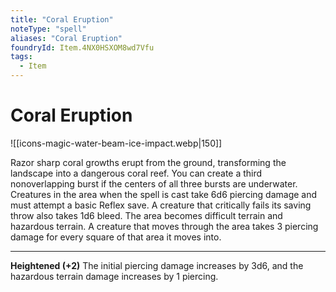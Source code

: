 ```yaml
---
title: "Coral Eruption"
noteType: "spell"
aliases: "Coral Eruption"
foundryId: Item.4NX0HSXOM8wd7Vfu
tags:
  - Item
---
```


# Coral Eruption
![[icons-magic-water-beam-ice-impact.webp|150]]

Razor sharp coral growths erupt from the ground, transforming the landscape into a dangerous coral reef. You can create a third nonoverlapping burst if the centers of all three bursts are underwater. Creatures in the area when the spell is cast take 6d6 piercing damage and must attempt a basic Reflex save. A creature that critically fails its saving throw also takes 1d6 bleed. The area becomes difficult terrain and hazardous terrain. A creature that moves through the area takes 3 piercing damage for every square of that area it moves into.

* * *

**Heightened (+2)** The initial piercing damage increases by 3d6, and the hazardous terrain damage increases by 1 piercing.
